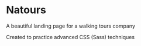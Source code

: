 # Natours
A beautiful landing page for a walking tours company

Created to practice advanced CSS (Sass) techniques
